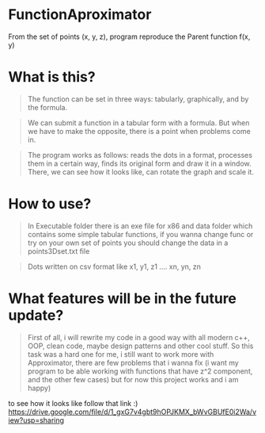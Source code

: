 # FunctionAproximator
From the set of points (x, y, z), program reproduce the Parent function f(x, y)


# What is this?
>The function can be set in three ways:
tabularly, graphically, and by the formula.

>We can submit a function in a tabular form with a formula.
But when we have to make the opposite, there is a point when problems come in.

> The program works as follows: reads the dots in a format, processes them in a certain way, finds its original form and draw it in a window.
There, we can see how it looks like, can rotate the graph and scale it.

# How to use?
> In Executable folder there is an exe file for x86 and data folder which contains some simple tabular functions, if you wanna change func or  try on your own set of points you should change the data in a points3Dset.txt  file

> Dots written on csv format like
x1, y1, z1
....
xn, yn, zn

# What features will be in the future update?
>First of all, i will rewrite my code in a good way with all modern c++, OOP, clean code, maybe design patterns and other cool stuff.
So this task was a hard one for me, i still want to work more with Approximator, there are few problems that i wanna fix
(i want my program to be able working with functions that have z^2 component, and the other few cases)
but for now this project works and i am happy)

to see how it looks like follow that link :)
https://drive.google.com/file/d/1_gxG7v4gbt9hOPJKMX_bWvGBUfE0i2Wa/view?usp=sharing
